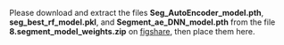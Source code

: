 Please download and extract the files **Seg_AutoEncoder_model.pth**, **seg_best_rf_model.pkl**, and **Segment_ae_DNN_model.pth** from the file **8.segment_model_weights.zip** on [figshare](https://figshare.com/articles/dataset/ESM2_AMP/28378157), then place them here.
